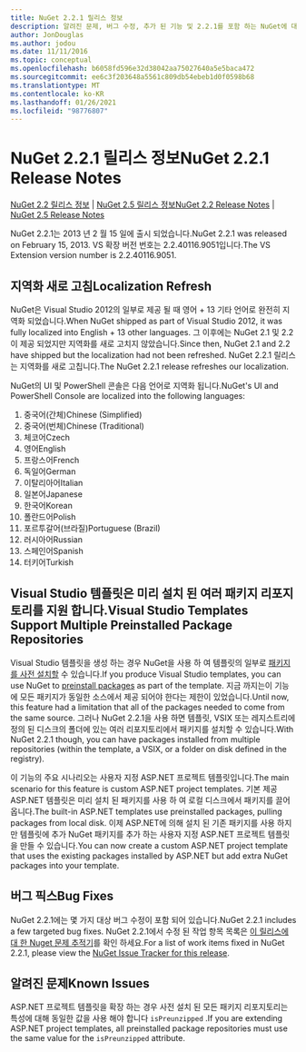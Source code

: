```yaml
---
title: NuGet 2.2.1 릴리스 정보
description: 알려진 문제, 버그 수정, 추가 된 기능 및 2.2.1를 포함 하는 NuGet에 대 한 릴리스 정보입니다.
author: JonDouglas
ms.author: jodou
ms.date: 11/11/2016
ms.topic: conceptual
ms.openlocfilehash: b6058fd596e32d38042aa75027640a5e5baca472
ms.sourcegitcommit: ee6c3f203648a5561c809db54ebeb1d0f0598b68
ms.translationtype: MT
ms.contentlocale: ko-KR
ms.lasthandoff: 01/26/2021
ms.locfileid: "98776807"
---
```

# <a name="nuget-221-release-notes"></a><span data-ttu-id="fa97b-103">NuGet 2.2.1 릴리스 정보</span><span class="sxs-lookup"><span data-stu-id="fa97b-103">NuGet 2.2.1 Release Notes</span></span>

<span data-ttu-id="fa97b-104">[NuGet 2.2 릴리스 정보](../release-notes/nuget-2.2.md)  |  [NuGet 2.5 릴리스 정보](../release-notes/nuget-2.5.md)</span><span class="sxs-lookup"><span data-stu-id="fa97b-104">[NuGet 2.2 Release Notes](../release-notes/nuget-2.2.md) | [NuGet 2.5 Release Notes](../release-notes/nuget-2.5.md)</span></span>

<span data-ttu-id="fa97b-105">NuGet 2.2.1는 2013 년 2 월 15 일에 출시 되었습니다.</span><span class="sxs-lookup"><span data-stu-id="fa97b-105">NuGet 2.2.1 was released on February 15, 2013.</span></span>  <span data-ttu-id="fa97b-106">VS 확장 버전 번호는 2.2.40116.9051입니다.</span><span class="sxs-lookup"><span data-stu-id="fa97b-106">The VS Extension version number is 2.2.40116.9051.</span></span>

## <a name="localization-refresh"></a><span data-ttu-id="fa97b-107">지역화 새로 고침</span><span class="sxs-lookup"><span data-stu-id="fa97b-107">Localization Refresh</span></span>
<span data-ttu-id="fa97b-108">NuGet은 Visual Studio 2012의 일부로 제공 될 때 영어 + 13 기타 언어로 완전히 지역화 되었습니다.</span><span class="sxs-lookup"><span data-stu-id="fa97b-108">When NuGet shipped as part of Visual Studio 2012, it was fully localized into English + 13 other languages.</span></span>  <span data-ttu-id="fa97b-109">그 이후에는 NuGet 2.1 및 2.2이 제공 되었지만 지역화를 새로 고치지 않았습니다.</span><span class="sxs-lookup"><span data-stu-id="fa97b-109">Since then, NuGet 2.1 and 2.2 have shipped but the localization had not been refreshed.</span></span>  <span data-ttu-id="fa97b-110">NuGet 2.2.1 릴리스는 지역화를 새로 고칩니다.</span><span class="sxs-lookup"><span data-stu-id="fa97b-110">The NuGet 2.2.1 release refreshes our localization.</span></span>

<span data-ttu-id="fa97b-111">NuGet의 UI 및 PowerShell 콘솔은 다음 언어로 지역화 됩니다.</span><span class="sxs-lookup"><span data-stu-id="fa97b-111">NuGet's UI and PowerShell Console are localized into the following languages:</span></span>

1. <span data-ttu-id="fa97b-112">중국어(간체)</span><span class="sxs-lookup"><span data-stu-id="fa97b-112">Chinese (Simplified)</span></span>
1. <span data-ttu-id="fa97b-113">중국어(번체)</span><span class="sxs-lookup"><span data-stu-id="fa97b-113">Chinese (Traditional)</span></span>
1. <span data-ttu-id="fa97b-114">체코어</span><span class="sxs-lookup"><span data-stu-id="fa97b-114">Czech</span></span>
1. <span data-ttu-id="fa97b-115">영어</span><span class="sxs-lookup"><span data-stu-id="fa97b-115">English</span></span>
1. <span data-ttu-id="fa97b-116">프랑스어</span><span class="sxs-lookup"><span data-stu-id="fa97b-116">French</span></span>
1. <span data-ttu-id="fa97b-117">독일어</span><span class="sxs-lookup"><span data-stu-id="fa97b-117">German</span></span>
1. <span data-ttu-id="fa97b-118">이탈리아어</span><span class="sxs-lookup"><span data-stu-id="fa97b-118">Italian</span></span>
1. <span data-ttu-id="fa97b-119">일본어</span><span class="sxs-lookup"><span data-stu-id="fa97b-119">Japanese</span></span>
1. <span data-ttu-id="fa97b-120">한국어</span><span class="sxs-lookup"><span data-stu-id="fa97b-120">Korean</span></span>
1. <span data-ttu-id="fa97b-121">폴란드어</span><span class="sxs-lookup"><span data-stu-id="fa97b-121">Polish</span></span>
1. <span data-ttu-id="fa97b-122">포르투갈어(브라질)</span><span class="sxs-lookup"><span data-stu-id="fa97b-122">Portuguese (Brazil)</span></span>
1. <span data-ttu-id="fa97b-123">러시아어</span><span class="sxs-lookup"><span data-stu-id="fa97b-123">Russian</span></span>
1. <span data-ttu-id="fa97b-124">스페인어</span><span class="sxs-lookup"><span data-stu-id="fa97b-124">Spanish</span></span>
1. <span data-ttu-id="fa97b-125">터키어</span><span class="sxs-lookup"><span data-stu-id="fa97b-125">Turkish</span></span>

## <a name="visual-studio-templates-support-multiple-preinstalled-package-repositories"></a><span data-ttu-id="fa97b-126">Visual Studio 템플릿은 미리 설치 된 여러 패키지 리포지토리를 지원 합니다.</span><span class="sxs-lookup"><span data-stu-id="fa97b-126">Visual Studio Templates Support Multiple Preinstalled Package Repositories</span></span>
<span data-ttu-id="fa97b-127">Visual Studio 템플릿을 생성 하는 경우 NuGet을 사용 하 여 템플릿의 일부로 [패키지를 사전 설치할](../visual-studio-extensibility/visual-studio-templates.md) 수 있습니다.</span><span class="sxs-lookup"><span data-stu-id="fa97b-127">If you produce Visual Studio templates, you can use NuGet to [preinstall packages](../visual-studio-extensibility/visual-studio-templates.md) as part of the template.</span></span>  <span data-ttu-id="fa97b-128">지금 까지는이 기능에 모든 패키지가 동일한 소스에서 제공 되어야 한다는 제한이 있었습니다.</span><span class="sxs-lookup"><span data-stu-id="fa97b-128">Until now, this feature had a limitation that all of the packages needed to come from the same source.</span></span>  <span data-ttu-id="fa97b-129">그러나 NuGet 2.2.1을 사용 하면 템플릿, VSIX 또는 레지스트리에 정의 된 디스크의 폴더에 있는 여러 리포지토리에서 패키지를 설치할 수 있습니다.</span><span class="sxs-lookup"><span data-stu-id="fa97b-129">With NuGet 2.2.1 though, you can have packages installed from multiple repositories (within the template, a VSIX, or a folder on disk defined in the registry).</span></span>

<span data-ttu-id="fa97b-130">이 기능의 주요 시나리오는 사용자 지정 ASP.NET 프로젝트 템플릿입니다.</span><span class="sxs-lookup"><span data-stu-id="fa97b-130">The main scenario for this feature is custom ASP.NET project templates.</span></span>  <span data-ttu-id="fa97b-131">기본 제공 ASP.NET 템플릿은 미리 설치 된 패키지를 사용 하 여 로컬 디스크에서 패키지를 끌어옵니다.</span><span class="sxs-lookup"><span data-stu-id="fa97b-131">The built-in ASP.NET templates use preinstalled packages, pulling packages from local disk.</span></span>  <span data-ttu-id="fa97b-132">이제 ASP.NET에 의해 설치 된 기존 패키지를 사용 하지만 템플릿에 추가 NuGet 패키지를 추가 하는 사용자 지정 ASP.NET 프로젝트 템플릿을 만들 수 있습니다.</span><span class="sxs-lookup"><span data-stu-id="fa97b-132">You can now create a custom ASP.NET project template that uses the existing packages installed by ASP.NET but add extra NuGet packages into your template.</span></span>

## <a name="bug-fixes"></a><span data-ttu-id="fa97b-133">버그 픽스</span><span class="sxs-lookup"><span data-stu-id="fa97b-133">Bug Fixes</span></span>
<span data-ttu-id="fa97b-134">NuGet 2.2.1에는 몇 가지 대상 버그 수정이 포함 되어 있습니다.</span><span class="sxs-lookup"><span data-stu-id="fa97b-134">NuGet 2.2.1 includes a few targeted bug fixes.</span></span> <span data-ttu-id="fa97b-135">NuGet 2.2.1에서 수정 된 작업 항목 목록은 [이 릴리스에 대 한 Nuget 문제 추적기](http://nuget.codeplex.com/workitem/list/advanced?keyword=&status=Closed&type=All&priority=All&release=NuGet%202.2.1&assignedTo=All&component=All&sortField=LastUpdatedDate&sortDirection=Descending&page=0)를 확인 하세요.</span><span class="sxs-lookup"><span data-stu-id="fa97b-135">For a list of work items fixed in NuGet 2.2.1, please view the [NuGet Issue Tracker for this release](http://nuget.codeplex.com/workitem/list/advanced?keyword=&status=Closed&type=All&priority=All&release=NuGet%202.2.1&assignedTo=All&component=All&sortField=LastUpdatedDate&sortDirection=Descending&page=0).</span></span>


## <a name="known-issues"></a><span data-ttu-id="fa97b-136">알려진 문제</span><span class="sxs-lookup"><span data-stu-id="fa97b-136">Known Issues</span></span>

<span data-ttu-id="fa97b-137">ASP.NET 프로젝트 템플릿을 확장 하는 경우 사전 설치 된 모든 패키지 리포지토리는 특성에 대해 동일한 값을 사용 해야 합니다 `isPreunzipped` .</span><span class="sxs-lookup"><span data-stu-id="fa97b-137">If you are extending ASP.NET project templates, all preinstalled package repositories must use the same value for the `isPreunzipped` attribute.</span></span>
